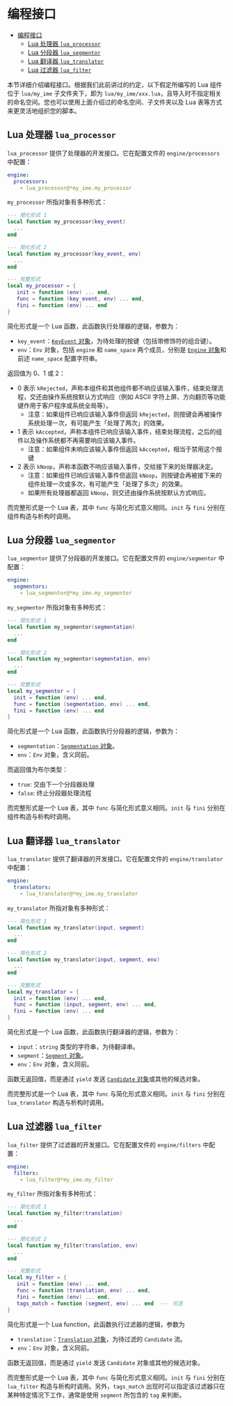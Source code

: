 # 编程接口

<!-- @import "[TOC]" {cmd="toc" depthFrom=1 depthTo=6 orderedList=false} -->

<!-- code_chunk_output -->

- [编程接口](#编程接口)
  - [Lua 处理器 `lua_processor`](#lua-处理器-lua_processor)
  - [Lua 分段器 `lua_segmentor`](#lua-分段器-lua_segmentor)
  - [Lua 翻译器 `lua_translator`](#lua-翻译器-lua_translator)
  - [Lua 过滤器 `lua_filter`](#lua-过滤器-lua_filter)

<!-- /code_chunk_output -->

本节详细介绍编程接口。根据我们此前讲过的约定，以下假定所编写的 Lua 组件位于 `lua/my_ime` 子文件夹下，即为 `lua/my_ime/xxx.lua`，且导入时不指定相关的命名空间。您也可以使用上面介绍过的命名空间、子文件夹以及 Lua 表等方式来更灵活地组织您的脚本。

## Lua 处理器 `lua_processor`
`lua_processor` 提供了处理器的开发接口。它在配置文件的 `engine/processors` 中配置：

```yaml
engine:
  processors:
    - lua_processor@*my_ime.my_processor
```

`my_processor` 所指对象有多种形式：

```lua
--- 简化形式 1
local function my_processor(key_event)
  ...
end

--- 简化形式 2
local function my_processor(key_event, env)
  ...
end

--- 完整形式
local my_processor = {
   init = function (env) ... end,
   func = function (key_event, env) ... end,
   fini = function (env) ... end
}
```

简化形式是一个 Lua 函数，此函数执行处理器的逻辑，参数为：

- `key_event`：[`KeyEvent` 对象](./objects#keyevent)，为待处理的按键（包括带修饰符的组合键）。
- `env`：`Env` 对象，包括 `engine` 和 `name_space` 两个成员，分别是 [`Engine` 对象](./objects#engine)和前述 `name_space` 配置字符串。

返回值为 0、1 或 2：

- 0 表示 `kRejected`，声称本组件和其他组件都不响应该输入事件，结束处理流程，交还由操作系统按默认方式响应（例如 ASCII 字符上屏、方向翻页等功能键作用于客户程序或系统全局等）。
   - 注意：如果组件已响应该输入事件但返回 `kRejected`，则按键会再被操作系统处理一次，有可能产生「处理了两次」的效果。
- 1 表示 `kAccepted`，声称本组件已响应该输入事件，结束处理流程，之后的组件以及操作系统都不再需要响应该输入事件。
   - 注意：如果组件未响应该输入事件但返回 `kAccepted`，相当于禁用这个按键
- 2 表示 `kNoop`，声称本函数不响应该输入事件，交给接下来的处理器决定。
   - 注意：如果组件已响应该输入事件但返回 `kNoop`，则按键会再被接下来的组件处理一次或多次，有可能产生「处理了多次」的效果。
   - 如果所有处理器都返回 `kNoop`，则交还由操作系统按默认方式响应。

而完整形式是一个 Lua 表，其中 `func` 与简化形式意义相同。`init` 与 `fini` 分别在组件构造与析构时调用。

## Lua 分段器 `lua_segmentor`
`lua_segmentor` 提供了分段器的开发接口。它在配置文件的 `engine/segmentor` 中配置：

```yaml
engine:
  segmentors:
    - lua_segmentor@*my_ime.my_segmentor
```

`my_segmentor` 所指对象有多种形式：

```lua
--- 简化形式 1
local function my_segmentor(segmentation)
  ...
end

--- 简化形式 2
local function my_segmentor(segmentation, env)
  ...
end

--- 完整形式
local my_segmentor = {
  init = function (env) ... end,
  func = function (segmentation, env) ... end,
  fini = function (env) ... end
}
```

简化形式是一个 Lua 函数，此函数执行分段器的逻辑，参数为：

- `segmentation`：[`Segmentation` 对象](./objects#segmentation)。
- `env`：`Env` 对象，含义同前。

而返回值为布尔类型：

- `true`: 交由下一个分段器处理
- `false`: 终止分段器处理流程

而完整形式是一个 Lua 表，其中 `func` 与简化形式意义相同。`init` 与 `fini` 分别在组件构造与析构时调用。

## Lua 翻译器 `lua_translator`
`lua_translator` 提供了翻译器的开发接口。它在配置文件的 `engine/translator` 中配置：

```yaml
engine:
  translators:
    - lua_translator@*my_ime.my_translator
```

`my_translator` 所指对象有多种形式：

```lua
--- 简化形式 1
local function my_translator(input, segment)
  ...
end

--- 简化形式 2
local function my_translator(input, segment, env)
  ...
end

--- 完整形式
local my_translator = {
  init = function (env) ... end,
  func = function (input, segment, env) ... end,
  fini = function (env) ... end
}
```

简化形式是一个 Lua 函数，此函数执行翻译器的逻辑，参数为：

- `input`：`string` 类型的字符串，为待翻译串。
- `segment`：[`Segment` 对象](./objects#segment)。
- `env`：`Env` 对象，含义同前。

函数无返回值，而是通过 `yield` 发送 [`Candidate` 对象](./objects#candidate-候选词)或其他的候选对象。

而完整形式是一个 Lua 表，其中 `func` 与简化形式意义相同。`init` 与 `fini` 分别在 `lua_translator` 构造与析构时调用。

## Lua 过滤器 `lua_filter`
`lua_filter` 提供了过滤器的开发接口。它在配置文件的 `engine/filters` 中配置：

```yaml
engine:
  filters:
    - lua_filter@*my_ime.my_filter
```

`my_filter` 所指对象有多种形式：

```lua
--- 简化形式 1
local function my_filter(translation)
  ...
end

--- 简化形式 2
local function my_filter(translation, env)
  ...
end

--- 完整形式
local my_filter = {
   init = function (env) ... end,
   func = function (translation, env) ... end,
   fini = function (env) ... end,
   tags_match = function (segment, env) ... end  --- 可选
}
```

简化形式是一个 Lua function，此函数执行过滤器的逻辑，参数为

- `translation`：[`Translation` 对象](./objects)，为待过滤的 `Candidate` 流。
- `env`：`Env` 对象，含义同前。

函数无返回值，而是通过 `yield` 发送 `Candidate` 对象或其他的候选对象。

而完整形式是一个 Lua 表，其中 `func` 与简化形式意义相同。`init` 与 `fini` 分别在 `lua_filter` 构造与析构时调用。另外，`tags_match` 出现时可以指定该过滤器只在某种特定情况下工作，通常是使用 `segment` 所包含的 `tag` 来判断。